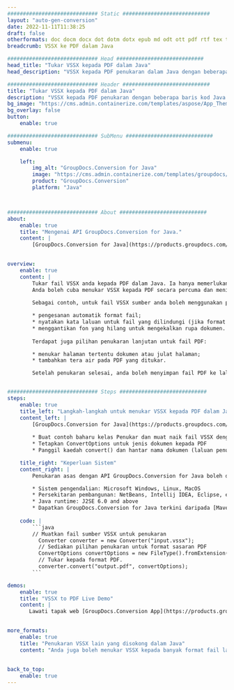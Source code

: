 ```yaml
---
############################# Static ############################
layout: "auto-gen-conversion"
date: 2022-11-11T11:38:25
draft: false
otherformats: doc docm docx dot dotm dotx epub md odt ott pdf rtf tex txt vdx vsdm vsdx vssm vssx vstm vstx vsx vtx xps
breadcrumb: VSSX ke PDF dalam Java

############################# Head ############################
head_title: "Tukar VSSX kepada PDF dalam Java"
head_description: "VSSX kepada PDF penukaran dalam Java dengan beberapa baris kod. Tukar lebih 160 format fail menggunakan API penukaran dokumen GroupDocs untuk Java"

############################# Header ############################
title: "Tukar VSSX kepada PDF dalam Java"
description: "VSSX kepada PDF penukaran dengan beberapa baris kod Java."
bg_image: "https://cms.admin.containerize.com/templates/aspose/App_Themes/V3/images/bg/header1.png"
bg_overlay: false
button:
    enable: true

############################# SubMenu ############################
submenu:
    enable: true

    left:
        img_alt: "GroupDocs.Conversion for Java"
        image: "https://cms.admin.containerize.com/templates/groupdocs/images/product-logos/90x90-noborder/groupdocs-conversion-java.png"
        product: "GroupDocs.Conversion"
        platform: "Java"



############################# About ############################
about:
    enable: true
    title: "Mengenai API GroupDocs.Conversion for Java."
    content: |
        [GroupDocs.Conversion for Java](https://products.groupdocs.com/conversion/java/) ialah API penukaran format fail lanjutan untuk menukar antara imej popular dan format dokumen seperti Microsoft Office, OpenDocument, PDF, HTML, e-mel, CAD. dan banyak lagi dengan hanya beberapa baris kod. API asli secara automatik mengesan format dokumen asal dan menawarkan banyak pilihan untuk menyesuaikan dokumen yang ditukar. Bersama-sama dengan fungsi mengekstrak maklumat daripada dokumen, ia juga menyokong caching hasil penukaran ke cakera tempatan secara lalai. Walau bagaimanapun, sebarang jenis storan cache boleh disokong dengan melaksanakan antara muka yang sesuai - Amazon S3, Dropbox, Google Drive, Windows Azure, Reddis atau mana-mana yang lain.
    

overview:
    enable: true
    content: |
        Tukar fail VSSX anda kepada PDF dalam Java. Ia hanya memerlukan beberapa baris kod Java pada mana-mana platform pilihan anda, seperti Windows, Linux, macOS.
        Anda boleh cuba menukar VSSX kepada PDF secara percuma dan menilai kualiti hasil penukaran. Bersama-sama dengan skrip penukaran fail mudah, anda boleh mencuba pilihan yang lebih canggih untuk memuatkan fail sumber VSSX dan menyimpan output PDF. 
        
        Sebagai contoh, untuk fail VSSX sumber anda boleh menggunakan pilihan pemuatan berikut:

        * pengesanan automatik format fail;
        * nyatakan kata laluan untuk fail yang dilindungi (jika format fail menyokongnya);
        * menggantikan fon yang hilang untuk mengekalkan rupa dokumen.
        
        Terdapat juga pilihan penukaran lanjutan untuk fail PDF:

        * menukar halaman tertentu dokumen atau julat halaman;
        * tambahkan tera air pada PDF yang ditukar.

        Setelah penukaran selesai, anda boleh menyimpan fail PDF ke laluan fail setempat anda atau ke mana-mana storan pihak ketiga seperti FTP, Amazon S3, Google Drive, Dropbox dll. Sila ambil perhatian - untuk menukar VSSX kepada PDF, anda tidak perlu memasang sebarang perisian tambahan, seperti MS Office, Open Office, Adobe Acrobat Reader dsb.


############################# Steps ############################
steps:
    enable: true
    title_left: "Langkah-langkah untuk menukar VSSX kepada PDF dalam Java"
    content_left: |
        [GroupDocs.Conversion for Java](https://products.groupdocs.com/conversion/java/) membenarkan pembangun menukar fail VSSX kepada PDF dengan mudah dengan beberapa baris kod.
        
        * Buat contoh baharu kelas Penukar dan muat naik fail VSSX dengan laluan penuh
        * Tetapkan ConvertOptions untuk jenis dokumen kepada PDF
        * Panggil kaedah convert() dan hantar nama dokumen (laluan penuh) dan format (PDF) sebagai parameter

    title_right: "Keperluan Sistem"
    content_right: |
        Penukaran asas dengan API GroupDocs.Conversion for Java boleh dilakukan dengan hanya beberapa baris kod. API kami disokong pada semua platform dan sistem pengendalian utama. Sebelum melaksanakan kod di bawah, pastikan anda mempunyai prasyarat berikut dipasang pada sistem anda.

        * Sistem pengendalian: Microsoft Windows, Linux, MacOS
        * Persekitaran pembangunan: NetBeans, Intellij IDEA, Eclipse, etc.
        * Java runtime: J2SE 6.0 and above
        * Dapatkan GroupDocs.Conversion for Java terkini daripada [Maven](https://repository.groupdocs.com/webapp/#/artifacts/browse/tree/General/repo/com/groupdocs/groupdocs-conversion)
         
    code: |
        ```java    
        // Muatkan fail sumber VSSX untuk penukaran
          Converter converter = new Converter("input.vssx");
          // Sediakan pilihan penukaran untuk format sasaran PDF
          ConvertOptions convertOptions = new FileType().fromExtension("pdf").getConvertOptions();
          // Tukar kepada format PDF.
          converter.convert("output.pdf", convertOptions);
        ```

demos:
    enable: true
    title: "VSSX to PDF Live Demo"
    content: |
       Lawati tapak web [GroupDocs.Conversion App](https://products.groupdocs.app/conversion/family) kami dan cuba VSSX kepada PDF penukaran sekarang. Demo percuma mempunyai faedah berikut
          

more_formats:
    enable: true
    title: "Penukaran VSSX lain yang disokong dalam Java"
    content: "Anda juga boleh menukar VSSX kepada banyak format fail lain. Sila lihat senarai di bawah."
       
       
back_to_top:
    enable: true
---
```

